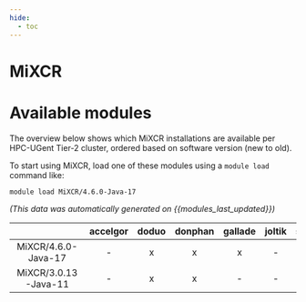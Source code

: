 ```yaml
---
hide:
  - toc
---
```


MiXCR
=====

# Available modules


The overview below shows which MiXCR installations are available per HPC-UGent Tier-2 cluster, ordered based on software version (new to old).

To start using MiXCR, load one of these modules using a `module load` command like:

```shell
module load MiXCR/4.6.0-Java-17
```

*(This data was automatically generated on {{modules_last_updated}})*  

| |accelgor|doduo|donphan|gallade|joltik|shinx|skitty|
| :---: | :---: | :---: | :---: | :---: | :---: | :---: | :---: |
|MiXCR/4.6.0-Java-17|-|x|x|x|-|-|-|
|MiXCR/3.0.13-Java-11|-|x|x|-|-|-|-|
